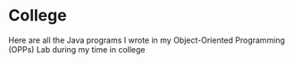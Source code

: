 # College
Here are all the Java programs I wrote in my Object-Oriented Programming (OPPs) Lab during my time in college

